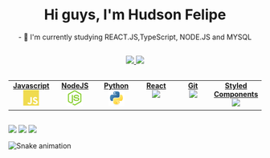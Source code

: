 <h1 align="center">Hi guys, I'm Hudson Felipe</h1>


<p align="center">- 🌱 I'm currently studying REACT.JS,TypeScript, NODE.JS and MYSQL</p>

 ##



<div align="center">
  <a href="https://github.com/ganimedes96">
  <img wight = "180em" height="150em" src="https://github-readme-stats.vercel.app/api?username=ganimedes96&show_icons=true&theme=dracula&include_all_commits=true&count_private=true"/>
  <img wight = "180em" height="150em" src="https://github-readme-stats.vercel.app/api/top-langs/?username=ganimedes96&layout=compact&langs_count=7&theme=dracula"/>
</div>
  
##
  
  <table width="320px" align="center">
     <tbody>
        <tr valign="top">
          <td width="80px" align="center">
          <span><strong>Javascript</strong></span><br>
          <img height="32" src="https://raw.githubusercontent.com/devicons/devicon/master/icons/javascript/javascript-plain.svg">
          </td>
          <td width="80px" align="center">
          <span><strong>NodeJS</strong></span><br>
          <img height="32" src="https://raw.githubusercontent.com/devicons/devicon/master/icons/nodejs/nodejs-original.svg">
          </td>
          <td width="80px" align="center">
          <span><strong>Python</strong></span><br>
          <img height="32" src="https://raw.githubusercontent.com/devicons/devicon/master/icons/python/python-original.svg">
          </td>
          <td width="80px" align="center">
          <span><strong>React</strong></span><br>
          <img height="32" src="https://cdn.jsdelivr.net/gh/devicons/devicon/icons/react/react-original.svg">
          </td>
          <td width="80px" align="center">
          <span><strong>Git</strong></span><br>
          <img height="32" src="https://cdn.icon-icons.com/icons2/2107/PNG/512/file_type_git_icon_130581.png"> 
          </td>
          <td width="80px" align="center">
          <span><strong>Styled Components</strong></span><br>
          <img height="32" src="https://cdn.icon-icons.com/icons2/2107/PNG/512/file_type_styled_icon_130142.png"> 
          </td>
        </tr>
      </tbody>   
 </table>  
  
 ##
 
 <div> 
 <a href="https://discord.com/channels/@me" target="_blank"><img src="https://img.shields.io/badge/Discord-7289DA?style=for-the-badge&logo=discord&logoColor=white" target="_blank"></a> 
  <a href = "mailto:hudsonfelix69@gmail.com"><img src="https://img.shields.io/badge/-Gmail-%23333?style=for-the-badge&logo=gmail&logoColor=white" target="_blank"></a>
  <a href="https://www.linkedin.com/in/hudson-felix-577305215/" target="_blank"><img src="https://img.shields.io/badge/-LinkedIn-%230077B5?style=for-the-badge&logo=linkedin&logoColor=white" target="_blank"></a> 
 
  ![Snake animation](https://github.com/ganimedes96/ganimedes96/blob/output/github-contribution-grid-snake.svg)
 
</div>

